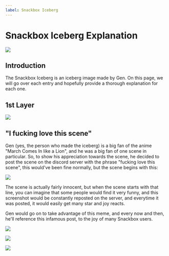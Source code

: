 ```yaml
---
label: Snackbox Iceberg
---
```


# Snackbox Iceberg Explanation

![](https://media.discordapp.net/attachments/974483607211089930/1205490586795245618/Snackbox_Iceberg_v4.png?ex=65d88f98&is=65c61a98&hm=a1a542de769836199347a2b70e8dca8ec8bc8c22bd51a972f4de3bdfa07b5d5e&)

## Introduction

The Snackbox Iceberg is an iceberg image made by Gen. On this page, we will go over each entry and hopefully provide a thorough explanation for each one.

## 1st Layer

![](https://files.catbox.moe/0zvn1s.png)

## "I fucking love this scene"

Gen (yes, the person who made the iceberg) is a big fan of the anime "March Comes In like a Lion", and he was a big fan of one scene in particular. So, to show his appreciation towards the scene, he decided to post the scene on the discord server with the phrase "fucking love this scene", this would've been fine normally, but the scene begins with this:

![](https://i.imgur.com/uPypKCV.png)

The scene is actually fairly innocent, but when the scene starts with that line, you can imagine that some people would find it very funny, and this screenshot would be constantly reposted on the server, and everytime it was posted, it would easily get many star and joy reacts.

Gen would go on to take advantage of this meme, and every now and then, he'll reference this infamous post, to the joy of many Snackbox users.

![](https://files.catbox.moe/pccpa9.jpg)

![](https://files.catbox.moe/2xio3h.jpg)

![](https://files.catbox.moe/ff656e.jpg)